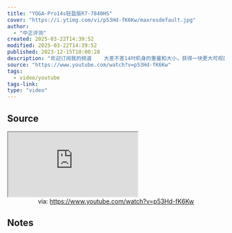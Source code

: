 ```yaml
---
title: "YOGA-Pro14s轻盈版R7-7840HS"
cover: "https://i.ytimg.com/vi/p53Hd-fK6Kw/maxresdefault.jpg"
author:
  - "中正评测"
created: 2025-03-22T14:39:52
modified: 2025-03-22T14:39:52
published: 2023-12-15T10:00:28
description: "欢迎订阅我的频道    大差不差14吋机身的重量和大小，获得一块更大可视面积的屏。是这个机器最显性的优点。至于高分辨率，并不会明显有感于2560*1600、2880*1800的屏。不过明显有感于1920*1200。这块屏其实有点初代Y9000P那块2560*1600的16比10的屏，给行业带来的意义。只不过轻薄本的声量、影响力，远不及游戏本。希望后续其他厂家也跟进，把这块屏的机器"
source: "https://www.youtube.com/watch?v=p53Hd-fK6Kw"
tags:
  - video/youtube
tags-link:
type: "video"
---
```

## Source

<iframe src="https://www.youtube.com/embed/p53Hd-fK6Kw" allow="accelerometer; autoplay; clipboard-write; encrypted-media; gyroscope; picture-in-picture; web-share" referrerpolicy="strict-origin-when-cross-origin" allowfullscreen></iframe>
<center>via: <a href='https://www.youtube.com/watch?v=p53Hd-fK6Kw' target='_blank' class='external-link'>https://www.youtube.com/watch?v=p53Hd-fK6Kw</a></center>

## Notes

